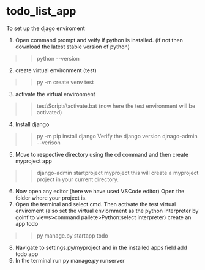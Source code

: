 # todo_list_app
To set up the djago enviroment
1. Open command prompt and veify if python is installed. (if not then download the latest stable version of python)
>> python --version

2. create virtual environment (test)
>> py -m create venv test 

3. activate the virtual environment
>> test\Scripts\activate.bat
(now here the test environment will be activated)

4. Install django
>> py -m pip install django
Verify the django version
>> djnago-admin --verison

5. Move to respective directory using the cd command and then create myproject app
>> django-admin startproject myproject
this will create a myproject project in your current directory.

6. Now open any editor (here we have used VSCode editor)
Open the folder where your project is.
7. Open the terminal and select cmd. Then activate the test virtual enviroment (also set the virtual enviornment as the python interpreter by goinf to views>command pallete>Python:select interpreter)
create an app todo
>>py manage.py startapp todo

8. Navigate to settings.py/myproject and in the installed apps field add todo app
9. In the terminal run py manage.py runserver
